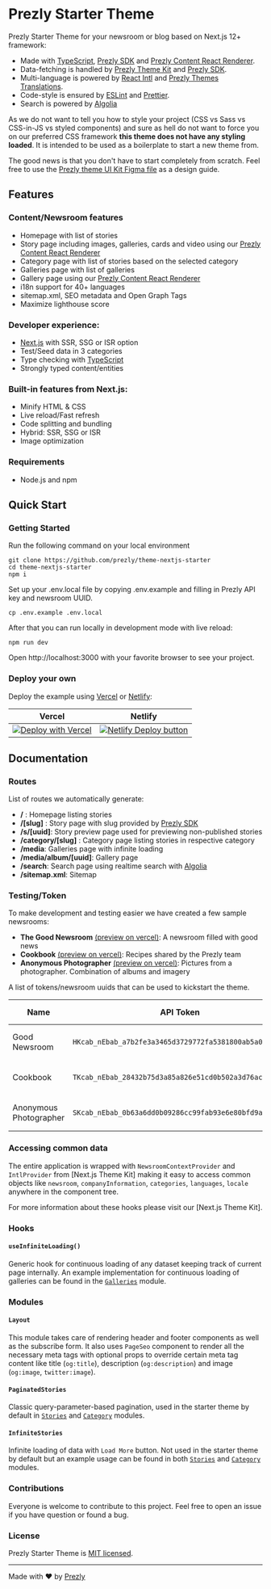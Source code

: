 # Prezly Starter Theme

Prezly Starter Theme for your newsroom or blog based on Next.js 12+ framework:

- Made with [TypeScript], [Prezly SDK] and [Prezly Content React Renderer].
- Data-fetching is handled by [Prezly Theme Kit] and [Prezly SDK].
- Multi-language is powered by [React Intl] and [Prezly Themes Translations].
- Code-style is ensured by [ESLint] and [Prettier].
- Search is powered by [Algolia]

As we do not want to tell you how to style your project (CSS vs Sass vs CSS-in-JS vs styled components) and sure as hell do not want to force you on our preferred CSS framework **this theme does not have any styling loaded**. It is intended to be used as a boilerplate to start a new theme from.

The good news is that you don't have to start completely from scratch. Feel free to use the [Prezly theme UI Kit Figma file](https://www.figma.com/community/file/1083372101078898157) as a design guide.

## Features

### Content/Newsroom features

* Homepage with list of stories
* Story page including images, galleries, cards and video using our [Prezly Content React Renderer]
* Category page with list of stories based on the selected category
* Galleries page with list of galleries
* Gallery page using our [Prezly Content React Renderer]
* i18n support for 40+ languages
* sitemap.xml, SEO metadata and Open Graph Tags
* Maximize lighthouse score

### Developer experience:

* [Next.js] with SSR, SSG or ISR option
* Test/Seed data in 3 categories
* Type checking with [TypeScript]
* Strongly typed content/entities

### Built-in features from Next.js:

* Minify HTML & CSS
* Live reload/Fast refresh
* Code splitting and bundling
* Hybrid: SSR, SSG or ISR
* Image optimization

### Requirements

* Node.js and npm

## Quick Start

### Getting Started

Run the following command on your local environment

```
git clone https://github.com/prezly/theme-nextjs-starter
cd theme-nextjs-starter
npm i
```

Set up your .env.local file by copying .env.example and filling in Prezly API key and newsroom UUID.

```
cp .env.example .env.local
```

After that you can run locally in development mode with live reload:

```
npm run dev
```

Open http://localhost:3000 with your favorite browser to see your project.

### Deploy your own

Deploy the example using [Vercel](https://vercel.com) or [Netlify](https://www.netlify.com/):

| Vercel  | Netlify |
| ------------- | ------------- |
| [![Deploy with Vercel](https://vercel.com/button)](https://vercel.com/new/git/external?repository-url=https://github.com/prezly/theme-nextjs-starter)  | [![Netlify Deploy button](https://www.netlify.com/img/deploy/button.svg)](https://app.netlify.com/start/deploy?repository=https://github.com/prezly/theme-nextjs-starter)  |

## Documentation

### Routes

List of routes we automatically generate:

* **/** : Homepage listing stories
* **/[slug]** : Story page with slug provided by [Prezly SDK]
* **/s/[uuid]**: Story preview page used for previewing non-published stories
* **/category/[slug]** : Category page listing stories in respective category
* **/media**: Galleries page with infinite loading
* **/media/album/[uuid]**: Gallery page
* **/search**: Search page using realtime search with [Algolia]
* **/sitemap.xml**: Sitemap

### Testing/Token

To make development and testing easier we have created a few sample newsrooms:

* **The Good Newsroom** [(preview on vercel)](https://theme-nextjs-starter-the-good-newsroom.vercel.app/): A newsroom filled with good news
* **Cookbook** [(preview on vercel)](https://theme-nextjs-starter-cookbook.vercel.app/): Recipes shared by the Prezly team
* **Anonymous Photographer** [(preview on vercel)](https://theme-nextjs-starter-photography.vercel.app/):  Pictures from a photographer. Combination of albums and imagery

A list of tokens/newsroom uuids that can be used to kickstart the theme.

| Name  | API Token  | Newsroom UUID |
|---|---|---|
| Good Newsroom  | `HKcab_nEbab_a7b2fe3a3465d3729772fa5381800ab5a0c30d8d`  | `578e78e9-9a5b-44ad-bda2-5214895ee036` |
| Cookbook  | `TKcab_nEbab_28432b75d3a85a826e51cd0b502a3d76acf98d19`  | `9d90b2c1-aed9-4415-a9fb-82dd3a2a1b52` |
| Anonymous Photographer | `SKcab_nEbab_0b63a6dd0b09286cc99fab93e6e80bfd9aecfbb5`  | `ce8299f6-a293-41df-8ffc-1c064d4401bc` |

### Accessing common data

The entire application is wrapped with `NewsroomContextProvider` and `IntlProvider` from [Next.js Theme Kit]
making it easy to access common objects like `newsroom`, `companyInformation`, `categories`, `languages`, `locale`
anywhere in the component tree.

For more information about these hooks please visit our [Next.js Theme Kit].

### Hooks

#### `useInfiniteLoading()`

Generic hook for continuous loading of any dataset keeping track of current page internally. An example implementation
for continuous loading of galleries can be found in the [`Galleries`](./tree/main/modules/Galleries/lib/useInfiniteGalleriesLoading.ts) module.

### Modules

#### `Layout`

This module takes care of rendering header and footer components as well as the subscribe form.
It also uses `PageSeo` component to render all the necessary meta tags with optional props to override
certain meta tag content like title (`og:title`), description (`og:description`) and image (`og:image`, `twitter:image`).

#### `PaginatedStories`

Classic query-parameter-based pagination, used in the starter theme by default in [`Stories`](./tree/main/modules/Stories) and [`Category`](./tree/main/modules/Category) modules.

#### `InfiniteStories`

Infinite loading of data with `Load More` button. Not used in the starter theme by default but an example usage can be found
in both [`Stories`](./tree/main/modules/Stories) and [`Category`](./tree/main/modules/Category) modules.

### Contributions

Everyone is welcome to contribute to this project. Feel free to open an issue if you have question or found a bug.

### License

Prezly Starter Theme is [MIT licensed](LICENSE).

---

Made with ♥ by [Prezly]

[Prezly]: https://www.prezly.com/developers
[Prezly SDK]: https://github.com/prezly/javascript-sdk
[Prezly Theme Kit]: https://github.com/prezly/theme-kit-nextjs
[Next.js]: https://nextjs.org
[TypeScript]: https://www.typescriptlang.org
[ESLint]: https://eslint.org
[Prettier]: https://prettier.io
[React Intl]: https://www.npmjs.com/package/react-intl
[Prezly Content React Renderer]: https://www.npmjs.com/package/@prezly/content-renderer-react-js
[Prezly Themes Translations]: https://www.npmjs.com/package/@prezly/themes-intl-messages
[Algolia]: https://algolia.com
